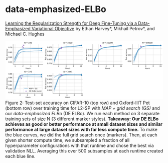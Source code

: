 # data-emphasized-ELBo
[Learning the Regularization Strength for Deep Fine-Tuning via a Data-Emphasized Variational Objective](https://arxiv.org/abs/2410.19675) by Ethan Harvey*, Mikhail Petrov*, and Michael C. Hughes

![Figure 2](./notebooks/computational_time_comparison.png)
Figure 2: Test-set accuracy on CIFAR-10 (top row) and Oxford-IIIT Pet (bottom row) over training time for L2-SP with *MAP + grid search (GS)* and our *data-emphasized ELBo* (DE ELBo). We run each method on 3 separate training sets of size N (3 different marker styles). **Takeaway: Our DE ELBo achieves as good or better performance at small dataset sizes and similar performance at large dataset sizes with far less compute time.** To make the blue curves, we did the full grid search once (markers). Then, at each given shorter compute time, we subsampled a fraction of all hyperparameter configurations with that runtime and chose the best via validation NLL. Averaging this over 500 subsamples at each runtime created each blue line.
